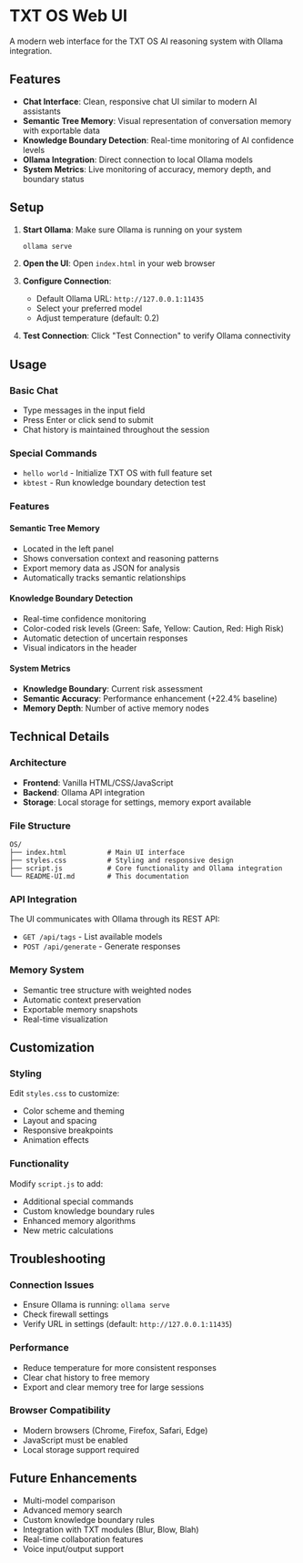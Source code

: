 # TXT OS Web UI

A modern web interface for the TXT OS AI reasoning system with Ollama integration.

## Features

- **Chat Interface**: Clean, responsive chat UI similar to modern AI assistants
- **Semantic Tree Memory**: Visual representation of conversation memory with exportable data
- **Knowledge Boundary Detection**: Real-time monitoring of AI confidence levels
- **Ollama Integration**: Direct connection to local Ollama models
- **System Metrics**: Live monitoring of accuracy, memory depth, and boundary status

## Setup

1. **Start Ollama**: Make sure Ollama is running on your system
   ```bash
   ollama serve
   ```

2. **Open the UI**: Open `index.html` in your web browser

3. **Configure Connection**: 
   - Default Ollama URL: `http://127.0.0.1:11435`
   - Select your preferred model
   - Adjust temperature (default: 0.2)

4. **Test Connection**: Click "Test Connection" to verify Ollama connectivity

## Usage

### Basic Chat
- Type messages in the input field
- Press Enter or click send to submit
- Chat history is maintained throughout the session

### Special Commands
- `hello world` - Initialize TXT OS with full feature set
- `kbtest` - Run knowledge boundary detection test

### Features

#### Semantic Tree Memory
- Located in the left panel
- Shows conversation context and reasoning patterns
- Export memory data as JSON for analysis
- Automatically tracks semantic relationships

#### Knowledge Boundary Detection
- Real-time confidence monitoring
- Color-coded risk levels (Green: Safe, Yellow: Caution, Red: High Risk)
- Automatic detection of uncertain responses
- Visual indicators in the header

#### System Metrics
- **Knowledge Boundary**: Current risk assessment
- **Semantic Accuracy**: Performance enhancement (+22.4% baseline)
- **Memory Depth**: Number of active memory nodes

## Technical Details

### Architecture
- **Frontend**: Vanilla HTML/CSS/JavaScript
- **Backend**: Ollama API integration
- **Storage**: Local storage for settings, memory export available

### File Structure
```
OS/
├── index.html          # Main UI interface
├── styles.css          # Styling and responsive design
├── script.js           # Core functionality and Ollama integration
└── README-UI.md        # This documentation
```

### API Integration
The UI communicates with Ollama through its REST API:
- `GET /api/tags` - List available models
- `POST /api/generate` - Generate responses

### Memory System
- Semantic tree structure with weighted nodes
- Automatic context preservation
- Exportable memory snapshots
- Real-time visualization

## Customization

### Styling
Edit `styles.css` to customize:
- Color scheme and theming
- Layout and spacing
- Responsive breakpoints
- Animation effects

### Functionality
Modify `script.js` to add:
- Additional special commands
- Custom knowledge boundary rules
- Enhanced memory algorithms
- New metric calculations

## Troubleshooting

### Connection Issues
- Ensure Ollama is running: `ollama serve`
- Check firewall settings
- Verify URL in settings (default: `http://127.0.0.1:11435`)

### Performance
- Reduce temperature for more consistent responses
- Clear chat history to free memory
- Export and clear memory tree for large sessions

### Browser Compatibility
- Modern browsers (Chrome, Firefox, Safari, Edge)
- JavaScript must be enabled
- Local storage support required

## Future Enhancements

- Multi-model comparison
- Advanced memory search
- Custom knowledge boundary rules
- Integration with TXT modules (Blur, Blow, Blah)
- Real-time collaboration features
- Voice input/output support